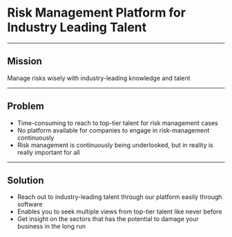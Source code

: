 # Risk Management Platform for Industry Leading Talent

---

## Mission

Manage risks wisely with industry-leading knowledge and talent

---

## Problem

- Time-consuming to reach to top-tier talent for risk management cases
- No platform available for companies to engage in risk-management continuously
- Risk management is continuously being underlooked, but in reality is really important for all

---

## Solution

- Reach out to industry-leading talent through our platform easily through software
- Enables you to seek multiple views from top-tier talent like never before
- Get insight on the sectors that has the potential to damage your business in the long run
